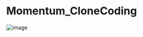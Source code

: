 # Momentum_CloneCoding

![image](https://user-images.githubusercontent.com/84860387/151311677-1766e219-9973-4cf2-b77d-fa3f4642b880.png)
